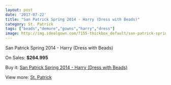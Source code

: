 ```yaml
---
layout: post
date: '2017-07-22'
title: "San Patrick Spring 2014 - Harry (Dress with Beads)"
category: St. Patrick
tags: ["beads","demure","gowns","harry","dress"]
image: http://img.idealgown.com/7155-thickbox_default/san-patrick-spring-2014-harry-dress-with-beads.jpg
---
```

San Patrick Spring 2014 - Harry (Dress with Beads)

On Sales: **$264.995**
<a href="https://www.idealgown.com/en/st-patrick/3038-san-patrick-spring-2014-harry-dress-with-beads.html"><amp-img layout="responsive" width="600" height="600" src="//img.idealgown.com/7155-thickbox_default/san-patrick-spring-2014-harry-dress-with-beads.jpg" alt="San Patrick Spring 2014 - Harry (Dress with Beads) 0" /></a>
<a href="https://www.idealgown.com/en/st-patrick/3038-san-patrick-spring-2014-harry-dress-with-beads.html"><amp-img layout="responsive" width="600" height="600" src="//img.idealgown.com/7157-thickbox_default/san-patrick-spring-2014-harry-dress-with-beads.jpg" alt="San Patrick Spring 2014 - Harry (Dress with Beads) 1" /></a>
<a href="https://www.idealgown.com/en/st-patrick/3038-san-patrick-spring-2014-harry-dress-with-beads.html"><amp-img layout="responsive" width="600" height="600" src="//img.idealgown.com/7156-thickbox_default/san-patrick-spring-2014-harry-dress-with-beads.jpg" alt="San Patrick Spring 2014 - Harry (Dress with Beads) 2" /></a>

Buy it: [San Patrick Spring 2014 - Harry (Dress with Beads)](https://www.idealgown.com/en/st-patrick/3038-san-patrick-spring-2014-harry-dress-with-beads.html "San Patrick Spring 2014 - Harry (Dress with Beads)")

View more: [St. Patrick](https://www.idealgown.com/en/36-st-patrick "St. Patrick")